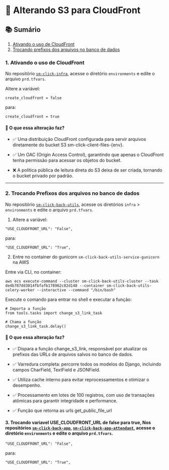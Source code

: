 # 🔄 Alterando S3 para CloudFront

## 📚 Sumário

1. [Ativando o uso de CloudFront](#1-ativando-o-uso-de-cloudfront)  
2. [Trocando prefixos dos arquivos no banco de dados](#2-trocando-prefixos-dos-arquivos-no-banco-de-dados)

### 1. Ativando o uso de CloudFront

No repositório [`sm-click-infra`](https://github.com/service-marketing/sm-click-infra), acesse o diretório `environments` e edite o arquivo `prd.tfvars`.

Altere a variável:

```hcl
create_cloudfront = false
```

para:

```hcl
create_cloudfront = true
```

#### 🔧 O que essa alteração faz?

- ✅ Uma distribuição CloudFront configurada para servir arquivos diretamente do bucket S3 sm-click-client-files-{env}.

- ✅ Um OAC (Origin Access Control), garantindo que apenas o CloudFront tenha permissão para acessar os objetos do bucket.

- ❌ A política pública de leitura direta do S3 deixa de ser criada, tornando o bucket privado por padrão.

<hr />

### 2. Trocando Prefixos dos arquivos no banco de dados 

No repositório [`sm-click-back-utils`](https://github.com/service-marketing/sm-click-back-utils), acesse os diretórios `infra` > `environments` e edite o arquivo `prd.tfvars`.

1. Altere a variável:

```hcl
"USE_CLOUDFRONT_URL": "False",
```

para:

```hcl
"USE_CLOUDFRONT_URL": "True",
```

2. Entre no container do gunicorn `sm-click-back-utils-service-gunicorn` na AWS

Entre via CLI, no container:

```hcl
aws ecs execute-command --cluster sm-click-back-utils-cluster --task de4b787dd3014fbfafb178962c82d148 --container sm-click-back-utils-celery-worker --interactive --command "/bin/bash" 
```

Execute o comando para entrar no shell e executar a função:

```hcl
# Importa a função
from tools.tasks import change_s3_link_task

# Chama a função
change_s3_link_task.delay()
```

#### 🔧 O que essa alteração faz?

- ✅ Dispara a função change_s3_link, responsável por atualizar os prefixos das URLs de arquivos salvos no banco de dados.
  
- ✅ Varredura completa: percorre todos os modelos do Django, incluindo campos CharField, TextField e JSONField.
  
- ✅ Utiliza cache interno para evitar reprocessamentos e otimizar o desempenho.
  
- ✅ Processamento em lotes de 100 registros, com uso de transações atômicas para garantir integridade e performance.

- ✅ Função que retorna as urls get_public_file_url


#### 3. Trocando variavel USE_CLOUDFRONT_URL de false para true, Nos repositórios [`sm-click-back-app`](https://github.com/service-marketing/sm-click-back-app), [`sm-click-back-app-attendant`](https://github.com/service-marketing/sm-click-back-app-attendant), acesse o diretório `environments` e edite o arquivo `prd.tfvars`.

```hcl
"USE_CLOUDFRONT_URL": "False",
```

para:

```hcl
"USE_CLOUDFRONT_URL": "True",
```

